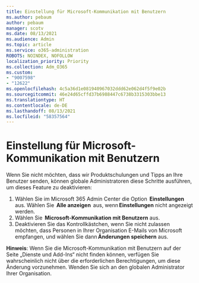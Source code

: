 ```yaml
---
title: Einstellung für Microsoft-Kommunikation mit Benutzern
ms.author: pebaum
author: pebaum
manager: scotv
ms.date: 08/13/2021
ms.audience: Admin
ms.topic: article
ms.service: o365-administration
ROBOTS: NOINDEX, NOFOLLOW
localization_priority: Priority
ms.collection: Adm_O365
ms.custom:
- "9007598"
- "12622"
ms.openlocfilehash: 4c5a36d1e081940967032ddd62e062d4f5f9e02b
ms.sourcegitcommit: 46e24d65cffd37b6988447c6738b3315303bbe13
ms.translationtype: HT
ms.contentlocale: de-DE
ms.lasthandoff: 08/13/2021
ms.locfileid: "58357564"
---
```

# <a name="microsoft-communication-to-users-setting"></a>Einstellung für Microsoft-Kommunikation mit Benutzern

Wenn Sie nicht möchten, dass wir Produktschulungen und Tipps an Ihre Benutzer senden, können globale Administratoren diese Schritte ausführen, um dieses Feature zu deaktivieren:  

1. Wählen Sie im Microsoft 365 Admin Center die Option  **Einstellungen** aus. Wählen Sie  **Alle anzeigen**  aus, wenn **Einstellungen** nicht angezeigt werden.
1. Wählen Sie  **Microsoft-Kommunikation mit Benutzern** aus.
1. Deaktivieren Sie das Kontrollkästchen, wenn Sie nicht zulassen möchten, dass Personen in Ihrer Organisation E-Mails von Microsoft empfangen, und wählen Sie dann **Änderungen speichern** aus.

**Hinweis**: Wenn Sie die Microsoft-Kommunikation mit Benutzern auf der Seite „Dienste und Add-Ins“ nicht finden können, verfügen Sie wahrscheinlich nicht über die erforderlichen Berechtigungen, um diese Änderung vorzunehmen. Wenden Sie sich an den globalen Administrator Ihrer Organisation.